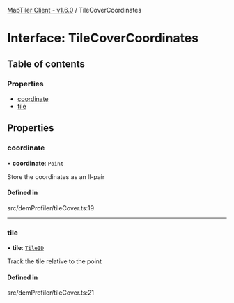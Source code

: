 [MapTiler Client - v1.6.0](../README.md) / TileCoverCoordinates

# Interface: TileCoverCoordinates

## Table of contents

### Properties

- [coordinate](TileCoverCoordinates.md#coordinate)
- [tile](TileCoverCoordinates.md#tile)

## Properties

### coordinate

• **coordinate**: `Point`

Store the coordinates as an ll-pair

#### Defined in

src/demProfiler/tileCover.ts:19

___

### tile

• **tile**: [`TileID`](TileID.md)

Track the tile relative to the point

#### Defined in

src/demProfiler/tileCover.ts:21
